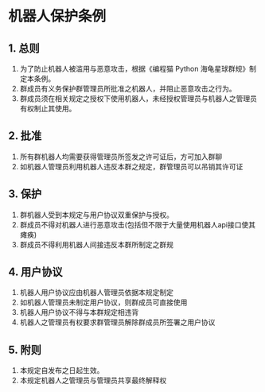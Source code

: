 # 机器人保护条例

## 1. 总则

1. 为了防止机器人被滥用与恶意攻击，根据《编程猫 Python 海龟星球群规》制定本条例。
2. 群成员有义务保护群管理员所批准之机器人，并阻止恶意攻击之行为。
3. 群成员须在相关规定之授权下使用机器人，未经授权管理员与机器人之管理员有权制止其使用。

## 2. 批准

1. 所有群机器人均需要获得管理员所签发之许可证后，方可加入群聊
2. 如机器人管理员利用机器人违反本群之规定，群管理员可以吊销其许可证

## 3. 保护

1. 群机器人受到本规定与用户协议双重保护与授权。
2. 群成员不得对机器人进行恶意攻击(包括但不限于大量使用机器人api接口使其瘫痪)
3. 群成员不得利用机器人间接违反本群所制定之群规

## 4. 用户协议

1. 机器人用户协议应由机器人管理员依据本规定制定
2. 如机器人管理员未制定用户协议，则群成员可直接使用
3. 机器人用户协议不得与本群规定相违背
4. 机器人之管理员有权要求群管理员解除群成员所签署之用户协议

## 5. 附则

1. 本规定自发布之日起生效。
2. 本规定机器人之管理员与管理员共享最终解释权
